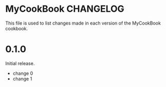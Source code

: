 # MyCookBook CHANGELOG

This file is used to list changes made in each version of the MyCookBook cookbook.

# 0.1.0

Initial release.

- change 0
- change 1


